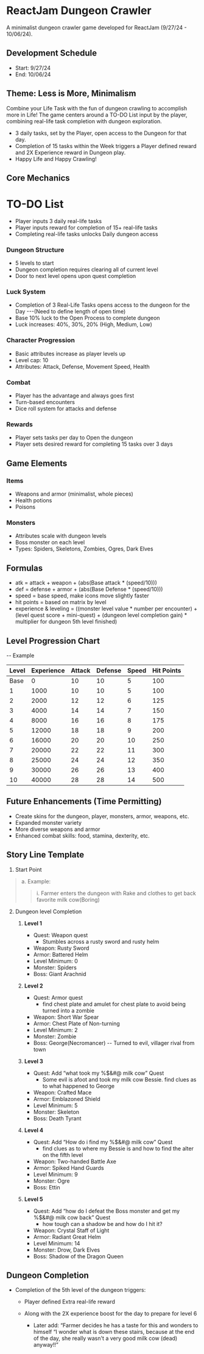 # ReactJam Dungeon Crawler

A minimalist dungeon crawler game developed for ReactJam (9/27/24 - 10/06/24).

## Development Schedule

- Start: 9/27/24
- End: 10/06/24

## Theme: Less is More, Minimalism

Combine your Life Task with the fun of dungeon crawling to accomplish more in Life! The game centers around a TO-DO List input by the player, combining real-life task completion with dungeon exploration.
- 3 daily tasks, set by the Player, open access to the Dungeon for that day.
- Completion of 15 tasks within the Week triggers a Player defined reward and 2X Experience reward in Dungeon play.
- Happy Life and Happy Crawling!

## Core Mechanics

# TO-DO List
- Player inputs 3 daily real-life tasks
- Player inputs reward for completion of 15+ real-life tasks
- Completing real-life tasks unlocks Daily dungeon access

### Dungeon Structure
- 5 levels to start
- Dungeon completion requires clearing all of current level
- Door to next level opens upon quest completion

### Luck System
- Completion of 3 Real-Life Tasks opens access to the dungeon for the Day
       ---(Need to define length of open time)
- Base 10% luck to the Open Process to complete dungeon
- Luck increases: 40%, 30%, 20% (High, Medium, Low)


### Character Progression
- Basic attributes increase as player levels up
- Level cap: 10
- Attributes: Attack, Defense, Movement Speed, Health

### Combat
- Player has the advantage and always goes first
- Turn-based encounters
- Dice roll system for attacks and defense

### Rewards
- Player sets tasks per day to Open the dungeon
- Player sets desired reward for completing 15 tasks over 3 days

## Game Elements

### Items
- Weapons and armor (minimalist, whole pieces)
- Health potions
- Poisons

### Monsters
- Attributes scale with dungeon levels
- Boss monster on each level
- Types: Spiders, Skeletons, Zombies, Ogres, Dark Elves

## Formulas
- atk = attack + weapon + (abs(Base attack * (speed/10)))
- def = defense + armor + (abs(Base Defense * (speed/10)))
- speed = base speed, make icons move slightly faster
- hit points = based on matrix by level
- experience & leveling = ((monster level value * number per encounter) + (level quest score + mini-quest) + (dungeon level completion gain) * multiplier for dungeon 5th level finished)

## Level Progression Chart
-- Example

| Level | Experience | Attack | Defense | Speed | Hit Points |
|-------|------------|--------|---------|-------|------------|
| Base  | 0          | 10     | 10      | 5     | 100        |
| 1     | 1000       | 10     | 10      | 5     | 100        |
| 2     | 2000       | 12     | 12      | 6     | 125        |
| 3     | 4000       | 14     | 14      | 7     | 150        |
| 4     | 8000       | 16     | 16      | 8     | 175        |
| 5     | 12000      | 18     | 18      | 9     | 200        |
| 6     | 16000      | 20     | 20      | 10    | 250        |
| 7     | 20000      | 22     | 22      | 11    | 300        |
| 8     | 25000      | 24     | 24      | 12    | 350        |
| 9     | 30000      | 26     | 26      | 13    | 400        |
| 10    | 40000      | 28     | 28      | 14    | 500        |


## Future Enhancements (Time Permitting)

- Create skins for the dungeon, player, monsters, armor, weapons, etc.
- Expanded monster variety
- More diverse weapons and armor
- Enhanced combat skills: food, stamina, dexterity, etc.

## Story Line Template
1. Start Point 
>a. Example: 
>>i. Farmer enters the dungeon with Rake and clothes to get back favorite milk cow(Boring) 
2. Dungeon level Completion
    1. **Level 1**
        - Quest: Weapon quest
            - Stumbles across a rusty sword and rusty helm
        - Weapon: Rusty Sword
        - Armor: Battered Helm
        - Level Minimum: 0
        - Monster: Spiders
        - Boss: Giant Arachnid

    2. **Level 2**
        - Quest: Armor quest
            - find chest plate and amulet for chest plate to avoid being turned into a zombie
        - Weapon: Short War Spear
        - Armor: Chest Plate of Non-turning
        - Level Minimum: 2
        - Monster: Zombie
        - Boss: George(Necromancer) -- Turned to evil, villager rival from town

    3. **Level 3**
        - Quest: Add “what took my %$&#@ milk cow” Quest
            - Some evil is afoot and took my milk cow Bessie. find clues as to what happened to George
        - Weapon: Crafted Mace
        - Armor: Emblazoned Shield
        - Level Minimum: 5
        - Monster: Skeleton
        - Boss: Death Tyrant

    4. **Level 4**
        - Quest: Add “How do i find my %$&#@ milk cow” Quest
            - find clues as to where my Bessie is and how to find the alter on the fifth level
        - Weapon: Two-handed Battle Axe
        - Armor: Spiked Hand Guards
        - Level Minimum: 9
        - Monster: Ogre
        - Boss: Ettin

    5. **Level 5**
        - Quest: Add “how do I defeat the Boss monster and get my %$&#@ milk cow back” Quest
            - how tough can a shadow be and how do I hit it?
        - Weapon: Crystal Staff of Light
        - Armor: Radiant Great Helm
        - Level Minimum: 14
        - Monster: Drow, Dark Elves
        - Boss: Shadow of the Dragon Queen

## Dungeon Completion
- Completion of the 5th level of the dungeon triggers:
    - Player defined Extra real-life reward 

    - Along with the 2X experience boost for the day to prepare for level 6
        - Later add: “Farmer decides he has a taste for this and wonders to himself “I wonder what is down these stairs, because at the end of the day, she really wasn't a very good milk cow (dead) anyway!!” 
